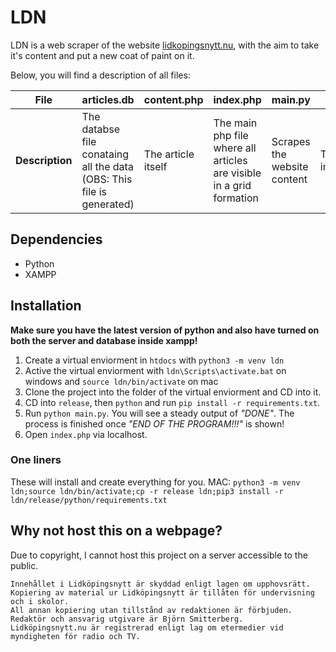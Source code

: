 
# LDN
LDN is a web scraper of the website [lidkopingsnytt.nu](https://www.lidkopingsnytt.nu/), with the aim to take it's content and put a new coat of paint on it.

Below, you will find a description of all files:
  
| **File** | articles.db | content.php | index.php | main.py | sqllite.py | mansonry.js |
|---|---|---|---|---|---|---|
| **Description** | The databse file conataing all the data (OBS: This file is generated)| The article itself | The main php file where all articles are visible in a grid formation | Scrapes the website content | The database implementation | Used by index.php to make the grid formation |

## Dependencies
* Python
* XAMPP

## Installation
**Make sure you have the latest version of python and also have turned on both the server and database inside xampp!**

1. Create a virtual enviorment in `htdocs` with `python3 -m venv ldn`
2. Active the virtual enviorment with `ldn\Scripts\activate.bat` on windows and `source ldn/bin/activate` on mac
3. Clone the project into the folder of the virtual enviorment and CD into it.
4. CD into `release`, then `python` and run `pip install -r requirements.txt`.
5. Run `python main.py`. You will see a steady output of *"DONE"*. The process is finished once *"END OF THE PROGRAM!!!"* is shown!
6. Open `index.php` via localhost.

### One liners
These will install and create everything for you.
MAC: `python3 -m venv ldn;source ldn/bin/activate;cp -r release ldn;pip3 install -r ldn/release/python/requirements.txt`

## Why not host this on a webpage?
Due to copyright, I cannot host this project on a server accessible to the public.

```
Innehållet i Lidköpingsnytt är skyddad enligt lagen om upphovsrätt.
Kopiering av material ur Lidköpingsnytt är tillåten för undervisning och i skolor.
All annan kopiering utan tillstånd av redaktionen är förbjuden.
Redaktör och ansvarig utgivare är Björn Smitterberg.
Lidköpingsnytt.nu är registrerad enligt lag om etermedier vid myndigheten för radio och TV.
```


